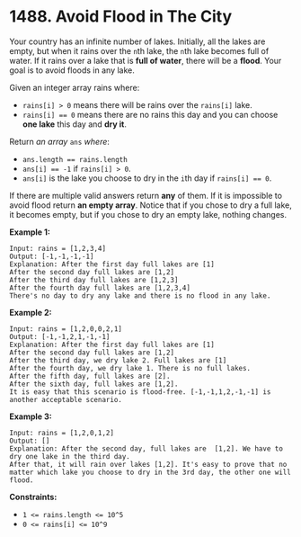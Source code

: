 # 1488. Avoid Flood in The City
Your country has an infinite number of lakes. Initially, all the lakes are empty, but when it rains over the `n`th lake, the `n`th lake becomes full of water. If it rains over a lake that is **full of water**, there will be a **flood**. Your goal is to avoid floods in any lake.

Given an integer array rains where:  
- `rains[i] > 0` means there will be rains over the `rains[i]` lake.  
- `rains[i] == 0` means there are no rains this day and you can choose **one lake** this day and **dry it**.  

Return *an array* `ans` *where*:  
- `ans.length == rains.length`  
- `ans[i] == -1` if `rains[i] > 0`.  
- `ans[i]` is the lake you choose to dry in the `i`th day if `rains[i] == 0`.  

If there are multiple valid answers return **any** of them. If it is impossible to avoid flood return **an empty array**. Notice that if you chose to dry a full lake, it becomes empty, but if you chose to dry an empty lake, nothing changes.  

**Example 1:**
```
Input: rains = [1,2,3,4]
Output: [-1,-1,-1,-1]
Explanation: After the first day full lakes are [1]
After the second day full lakes are [1,2]
After the third day full lakes are [1,2,3]
After the fourth day full lakes are [1,2,3,4]
There's no day to dry any lake and there is no flood in any lake.
```

**Example 2:**
```
Input: rains = [1,2,0,0,2,1]
Output: [-1,-1,2,1,-1,-1]
Explanation: After the first day full lakes are [1]
After the second day full lakes are [1,2]
After the third day, we dry lake 2. Full lakes are [1]
After the fourth day, we dry lake 1. There is no full lakes.
After the fifth day, full lakes are [2].
After the sixth day, full lakes are [1,2].
It is easy that this scenario is flood-free. [-1,-1,1,2,-1,-1] is another acceptable scenario.
```

**Example 3:**
```
Input: rains = [1,2,0,1,2]
Output: []
Explanation: After the second day, full lakes are  [1,2]. We have to dry one lake in the third day.
After that, it will rain over lakes [1,2]. It's easy to prove that no matter which lake you choose to dry in the 3rd day, the other one will flood.
```

**Constraints:**
- `1 <= rains.length <= 10^5`
- `0 <= rains[i] <= 10^9`
